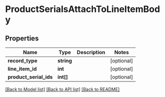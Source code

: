 # ProductSerialsAttachToLineItemBody

## Properties
Name | Type | Description | Notes
------------ | ------------- | ------------- | -------------
**record_type** | **string** |  | [optional] 
**line_item_id** | **int** |  | [optional] 
**product_serial_ids** | **int[]** |  | [optional] 

[[Back to Model list]](../../README.md#documentation-for-models) [[Back to API list]](../../README.md#documentation-for-api-endpoints) [[Back to README]](../../README.md)

